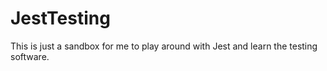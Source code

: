 # JestTesting

This is just a sandbox for me to play around with Jest and learn the testing software.
